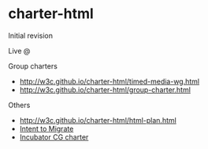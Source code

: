 # charter-html

Initial revision

Live @ 

Group charters
 * http://w3c.github.io/charter-html/timed-media-wg.html
 * http://w3c.github.io/charter-html/group-charter.html

Others
 * http://w3c.github.io/charter-html/html-plan.html
 * [Intent to Migrate](https://wicg.github.io/admin/intent-to-migrate.html)
 * [Incubator CG charter](https://wicg.github.io/admin/charter.html)

